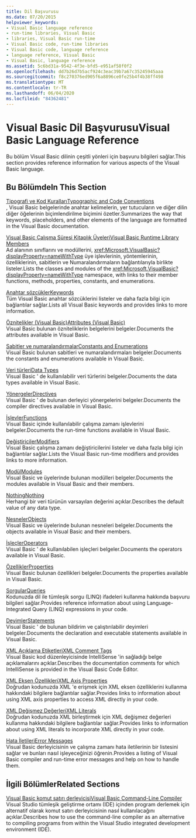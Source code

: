 ```yaml
---
title: Dil Başvurusu
ms.date: 07/20/2015
helpviewer_keywords:
- Visual Basic language reference
- run-time libraries, Visual Basic
- libraries, Visual Basic run-time
- Visual Basic code, run-time libraries
- Visual Basic code, language reference
- language reference, Visual Basic
- Visual Basic, language reference
ms.assetid: 5c6bd31a-9542-4f3e-bfd5-e951af58f0f2
ms.openlocfilehash: dd7b26d7b5acf924c3eac39b7a67c35245945aaa
ms.sourcegitcommit: f8c270376ed905f6a8896ce0fe25b4f4b38ff498
ms.translationtype: MT
ms.contentlocale: tr-TR
ms.lasthandoff: 06/04/2020
ms.locfileid: "84362481"
---
```

# <a name="visual-basic-language-reference"></a><span data-ttu-id="b9eb7-102">Visual Basic Dil Başvurusu</span><span class="sxs-lookup"><span data-stu-id="b9eb7-102">Visual Basic Language Reference</span></span>

<span data-ttu-id="b9eb7-103">Bu bölüm Visual Basic dilinin çeşitli yönleri için başvuru bilgileri sağlar.</span><span class="sxs-lookup"><span data-stu-id="b9eb7-103">This section provides reference information for various aspects of the Visual Basic language.</span></span>  
  
## <a name="in-this-section"></a><span data-ttu-id="b9eb7-104">Bu Bölümde</span><span class="sxs-lookup"><span data-stu-id="b9eb7-104">In This Section</span></span>  

 [<span data-ttu-id="b9eb7-105">Tipografi ve Kod Kuralları</span><span class="sxs-lookup"><span data-stu-id="b9eb7-105">Typographic and Code Conventions</span></span>](typographic-and-code-conventions.md)  
 <span data-ttu-id="b9eb7-106">, Visual Basic belgelerinde anahtar kelimelerin, yer tutucuların ve diğer dilin diğer öğelerinin biçimlendirilme biçimini özetler.</span><span class="sxs-lookup"><span data-stu-id="b9eb7-106">Summarizes the way that keywords, placeholders, and other elements of the language are formatted in the Visual Basic documentation.</span></span>  
  
 [<span data-ttu-id="b9eb7-107">Visual Basic Çalışma Süresi Kitaplık Üyeleri</span><span class="sxs-lookup"><span data-stu-id="b9eb7-107">Visual Basic Runtime Library Members</span></span>](runtime-library-members.md)  
 <span data-ttu-id="b9eb7-108">Ad alanının sınıflarını ve modüllerini, <xref:Microsoft.VisualBasic?displayProperty=nameWithType> üye işlevlerinin, yöntemlerinin, özelliklerinin, sabitlerin ve Numaralandırmaların bağlantılarıyla birlikte listeler.</span><span class="sxs-lookup"><span data-stu-id="b9eb7-108">Lists the classes and modules of the <xref:Microsoft.VisualBasic?displayProperty=nameWithType> namespace, with links to their member functions, methods, properties, constants, and enumerations.</span></span>  
  
 [<span data-ttu-id="b9eb7-109">Anahtar sözcükler</span><span class="sxs-lookup"><span data-stu-id="b9eb7-109">Keywords</span></span>](keywords/index.md)  
 <span data-ttu-id="b9eb7-110">Tüm Visual Basic anahtar sözcüklerini listeler ve daha fazla bilgi için bağlantılar sağlar.</span><span class="sxs-lookup"><span data-stu-id="b9eb7-110">Lists all Visual Basic keywords and provides links to more information.</span></span>  
  
 [<span data-ttu-id="b9eb7-111">Öznitelikler (Visual Basic)</span><span class="sxs-lookup"><span data-stu-id="b9eb7-111">Attributes (Visual Basic)</span></span>](attributes.md)  
 <span data-ttu-id="b9eb7-112">Visual Basic bulunan özniteliklerin belgelerini belgeler.</span><span class="sxs-lookup"><span data-stu-id="b9eb7-112">Documents the attributes available in Visual Basic.</span></span>  
  
 [<span data-ttu-id="b9eb7-113">Sabitler ve numaralandırmalar</span><span class="sxs-lookup"><span data-stu-id="b9eb7-113">Constants and Enumerations</span></span>](constants-and-enumerations.md)  
 <span data-ttu-id="b9eb7-114">Visual Basic bulunan sabitleri ve numaralandırmaları belgeler.</span><span class="sxs-lookup"><span data-stu-id="b9eb7-114">Documents the constants and enumerations available in Visual Basic.</span></span>  
  
 [<span data-ttu-id="b9eb7-115">Veri türleri</span><span class="sxs-lookup"><span data-stu-id="b9eb7-115">Data Types</span></span>](data-types/index.md)  
 <span data-ttu-id="b9eb7-116">Visual Basic ' de kullanılabilir veri türlerini belgeler.</span><span class="sxs-lookup"><span data-stu-id="b9eb7-116">Documents the data types available in Visual Basic.</span></span>  
  
 [<span data-ttu-id="b9eb7-117">Yönergeler</span><span class="sxs-lookup"><span data-stu-id="b9eb7-117">Directives</span></span>](directives/index.md)  
 <span data-ttu-id="b9eb7-118">Visual Basic ' de bulunan derleyici yönergelerini belgeler.</span><span class="sxs-lookup"><span data-stu-id="b9eb7-118">Documents the compiler directives available in Visual Basic.</span></span>  
  
 [<span data-ttu-id="b9eb7-119">İşlevler</span><span class="sxs-lookup"><span data-stu-id="b9eb7-119">Functions</span></span>](functions/index.md)  
 <span data-ttu-id="b9eb7-120">Visual Basic içinde kullanılabilir çalışma zamanı işlevlerini belgeler.</span><span class="sxs-lookup"><span data-stu-id="b9eb7-120">Documents the run-time functions available in Visual Basic.</span></span>  
  
 [<span data-ttu-id="b9eb7-121">Değiştiriciler</span><span class="sxs-lookup"><span data-stu-id="b9eb7-121">Modifiers</span></span>](modifiers/index.md)  
 <span data-ttu-id="b9eb7-122">Visual Basic çalışma zamanı değiştiricilerini listeler ve daha fazla bilgi için bağlantılar sağlar.</span><span class="sxs-lookup"><span data-stu-id="b9eb7-122">Lists the Visual Basic run-time modifiers and provides links to more information.</span></span>  
  
 [<span data-ttu-id="b9eb7-123">Modül</span><span class="sxs-lookup"><span data-stu-id="b9eb7-123">Modules</span></span>](modules.md)  
 <span data-ttu-id="b9eb7-124">Visual Basic ve üyelerinde bulunan modülleri belgeler.</span><span class="sxs-lookup"><span data-stu-id="b9eb7-124">Documents the modules available in Visual Basic and their members.</span></span>  
  
 [<span data-ttu-id="b9eb7-125">Nothing</span><span class="sxs-lookup"><span data-stu-id="b9eb7-125">Nothing</span></span>](nothing.md)  
 <span data-ttu-id="b9eb7-126">Herhangi bir veri türünün varsayılan değerini açıklar.</span><span class="sxs-lookup"><span data-stu-id="b9eb7-126">Describes the default value of any data type.</span></span>  
  
 [<span data-ttu-id="b9eb7-127">Nesneler</span><span class="sxs-lookup"><span data-stu-id="b9eb7-127">Objects</span></span>](objects/index.md)  
 <span data-ttu-id="b9eb7-128">Visual Basic ve üyelerinde bulunan nesneleri belgeler.</span><span class="sxs-lookup"><span data-stu-id="b9eb7-128">Documents the objects available in Visual Basic and their members.</span></span>  
  
 [<span data-ttu-id="b9eb7-129">İşleçler</span><span class="sxs-lookup"><span data-stu-id="b9eb7-129">Operators</span></span>](operators/index.md)  
 <span data-ttu-id="b9eb7-130">Visual Basic ' de kullanılabilen işleçleri belgeler.</span><span class="sxs-lookup"><span data-stu-id="b9eb7-130">Documents the operators available in Visual Basic.</span></span>  
  
 [<span data-ttu-id="b9eb7-131">Özellikler</span><span class="sxs-lookup"><span data-stu-id="b9eb7-131">Properties</span></span>](properties.md)  
 <span data-ttu-id="b9eb7-132">Visual Basic bulunan özellikleri belgeler.</span><span class="sxs-lookup"><span data-stu-id="b9eb7-132">Documents the properties available in Visual Basic.</span></span>  
  
 [<span data-ttu-id="b9eb7-133">Sorgular</span><span class="sxs-lookup"><span data-stu-id="b9eb7-133">Queries</span></span>](queries/index.md)  
 <span data-ttu-id="b9eb7-134">Kodunuzda dil ile tümleşik sorgu (LINQ) ifadeleri kullanma hakkında başvuru bilgileri sağlar.</span><span class="sxs-lookup"><span data-stu-id="b9eb7-134">Provides reference information about using Language-Integrated Query (LINQ) expressions in your code.</span></span>  
  
 [<span data-ttu-id="b9eb7-135">Deyimler</span><span class="sxs-lookup"><span data-stu-id="b9eb7-135">Statements</span></span>](statements/index.md)  
 <span data-ttu-id="b9eb7-136">Visual Basic ' de bulunan bildirim ve çalıştırılabilir deyimleri belgeler.</span><span class="sxs-lookup"><span data-stu-id="b9eb7-136">Documents the declaration and executable statements available in Visual Basic.</span></span>  
  
 [<span data-ttu-id="b9eb7-137">XML Açıklama Etiketleri</span><span class="sxs-lookup"><span data-stu-id="b9eb7-137">XML Comment Tags</span></span>](xmldoc/index.md)  
 <span data-ttu-id="b9eb7-138">Visual Basic kod düzenleyicisinde IntelliSense 'in sağladığı belge açıklamalarını açıklar.</span><span class="sxs-lookup"><span data-stu-id="b9eb7-138">Describes the documentation comments for which IntelliSense is provided in the Visual Basic Code Editor.</span></span>  
  
 [<span data-ttu-id="b9eb7-139">XML Eksen Özellikleri</span><span class="sxs-lookup"><span data-stu-id="b9eb7-139">XML Axis Properties</span></span>](xml-axis/index.md)  
 <span data-ttu-id="b9eb7-140">Doğrudan kodunuzda XML 'e erişmek için XML eksen özelliklerini kullanma hakkındaki bilgilere bağlantılar sağlar.</span><span class="sxs-lookup"><span data-stu-id="b9eb7-140">Provides links to information about using XML axis properties to access XML directly in your code.</span></span>  
  
 [<span data-ttu-id="b9eb7-141">XML Değişmez Değerleri</span><span class="sxs-lookup"><span data-stu-id="b9eb7-141">XML Literals</span></span>](xml-literals/index.md)  
 <span data-ttu-id="b9eb7-142">Doğrudan kodunuzda XML birleştirmek için XML değişmez değerleri kullanma hakkındaki bilgilere bağlantılar sağlar.</span><span class="sxs-lookup"><span data-stu-id="b9eb7-142">Provides links to information about using XML literals to incorporate XML directly in your code.</span></span>  
  
 [<span data-ttu-id="b9eb7-143">Hata İletileri</span><span class="sxs-lookup"><span data-stu-id="b9eb7-143">Error Messages</span></span>](error-messages/index.md)  
 <span data-ttu-id="b9eb7-144">Visual Basic derleyicisinin ve çalışma zamanı hata iletilerinin bir listesini sağlar ve bunları nasıl işleyeceğinizi öğrenin.</span><span class="sxs-lookup"><span data-stu-id="b9eb7-144">Provides a listing of Visual Basic compiler and run-time error messages and help on how to handle them.</span></span>  
  
## <a name="related-sections"></a><span data-ttu-id="b9eb7-145">İlgili Bölümler</span><span class="sxs-lookup"><span data-stu-id="b9eb7-145">Related Sections</span></span>  

 [<span data-ttu-id="b9eb7-146">Visual Basic komut satırı derleyicisi</span><span class="sxs-lookup"><span data-stu-id="b9eb7-146">Visual Basic Command-Line Compiler</span></span>](../reference/command-line-compiler/index.md)  
 <span data-ttu-id="b9eb7-147">Visual Studio tümleşik geliştirme ortamı (IDE) içinden program derlemek için alternatif olarak komut satırı derleyicisinin nasıl kullanılacağını açıklar.</span><span class="sxs-lookup"><span data-stu-id="b9eb7-147">Describes how to use the command-line compiler as an alternative to compiling programs from within the Visual Studio integrated development environment (IDE).</span></span>
